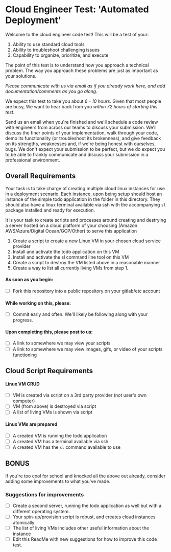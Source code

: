 # Cloud Engineer Test: 'Automated Deployment'

Welcome to the cloud engineer code test! This will be a test of your:
1. Ability to use standard cloud tools
2. Ability to troubleshoot challenging issues
3. Capability to organize, prioritize, and execute

The point of this test is to understand how you approach a technical problem. The way you approach these problems are just as important as your solutions. 

*Please communicate with us via email as if you already work here, and add documentation/comments as you go along.*

We expect this test to take you about *6 - 10 hours*. Given that most people are busy, We want to hear back from you *within 72 hours of starting this test*.

Send us an email when you're finished and we'll schedule a code review with engineers from across our teams to discuss your submission. We'll discuss the finer
 points of your implementation, walk through your code, demo its functionality (or troubleshoot its brokenness), and give feedback on its strengths, weaknesses 
 and, if we're being honest with ourselves, bugs. We don't expect your submission to be perfect, but we do expect you to be able to frankly communicate and 
 discuss your submission in a professional environment.

## Overall Requirements

Your task is to take charge of creating multiple cloud linux instances for use in a deployment scenario. Each instance, upon being setup should host an instance of the simple todo application in the folder in this directory. They should also have a linux terminal available via ssh with the accompanying `sl` package installed and ready for execution.

It is your task to create scripts and processes around creating and destrying a server hosted on a cloud platform of your choosing (Amazon AWS/Azure/Digital Ocean/GCP/Other) to serve this application

1. Create a script to create a new Linux VM in your chosen cloud service provider
2. Install and activate the todo application on this VM
3. Install and activate the sl command line tool on this VM
4. Create a script to destroy the VM listed above in a reasonable manner
5. Create a way to list all currently living VMs from step 1.

#### As soon as you begin:
* [ ] Fork this repository into a public repository on your gitlab/etc account

#### While working on this, please:
* [ ] Commit early and often. We'll likely be following along with your progress.

#### Upon completing this, please post to us:
* [ ] A link to somewhere we may view your scripts
* [ ] A link to somewhere we may view images, gifs, or video of your scripts functioning

## Cloud Script Requirements

#### Linux VM CRUD
* [ ] VM is created via script on a 3rd party provider (not user's own computer)
* [ ] VM (from above) is destroyed via script
* [ ] A list of living VMs is shown via script

#### Linux VMs are prepared
* [ ] A created VM is running the todo application
* [ ] A created VM has a terminal available via ssh
* [ ] A created VM has the `sl` command available to use

## BONUS

If you're too cool for school and knocked all the above out already, consider adding some improvements to what you've made.

### Suggestions for improvements
* [ ] Create a second server, running the todo application as well but with a different operating system.
* [ ] Your spin-up/provision script is robust, and creates cloud instances atomically
* [ ] The list of living VMs includes other useful information about the instance
* [ ] Edit this ReadMe with new suggestions for how to improve this code test.
